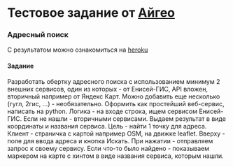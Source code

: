 # Тестовое задание от [Айгео](http://aigeo.ru)

### Адресный поиск
C результатом можно ознакомиться на [heroku](https://aigeo.herokuapp.com/)

#### Задание
Разработать обертку адресного поиска с использованием минимум 2 внешних сервисов, один из которых - от Енисей-ГИС, API вложен, вторичный например от Яндекс Карт. Можно добавить еще несколько (гугл, 2гис, ...) - необязательно. Оформить как простейший веб-сервис, написать на python. Логика - на входе строка, ищем сервисом Енисей-ГИС. Если не нашли - вторичными сервисами. Выдаем результат в виде координаты и названия сервиса. Цель - найти 1 точку для адреса.
Клиент - страничка с картой например OSM, на движке leaflet. Вверху - поле для ввода адреса и кнопка Искать. При нажатии - отправляем запрос к своему сервису. Если что-то было найдено - показываем маркером на карте с хинтом в виде названия сервиса, которым нашли.
